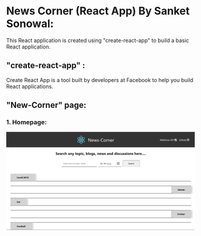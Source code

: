 # News Corner (React App) By Sanket Sonowal:

This React application is created using "create-react-app" to build a basic React application.

## "create-react-app" :

Create React App is a tool built by developers at Facebook to help you build React applications.

## "New-Corner" page:

### 1. Homepage:

![Https Homepage](https://github.com/KomeOn/news-corner/blob/master/pictures/Homepage1.png)

